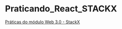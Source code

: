 # Praticando_React_STACKX
 <a href="https://portal.stackx.com.br/" target="_blank"> Práticas do módulo Web 3.0 - StackX </a> 
